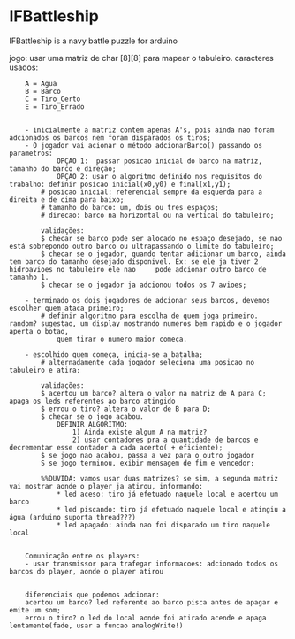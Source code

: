 # IFBattleship
IFBattleship is a navy battle puzzle for arduino


jogo: usar uma matriz de char [8][8] para mapear o tabuleiro.
		caracteres usados:

		A = Agua
		B = Barco
		C = Tiro_Certo
		E = Tiro_Errado


		- inicialmente a matriz contem apenas A's, pois ainda nao foram adcionados os barcos nem foram disparados os tiros;
		- O jogador vai acionar o método adcionarBarco() passando os parametros:
				OPÇAO 1:  passar posicao inicial do barco na matriz, tamanho do barco e direção;
				OPÇAO 2: usar o algoritmo definido nos requisitos do trabalho: definir posicao inicial(x0,y0) e final(x1,y1);
			# posicao inicial: referencial sempre da esquerda para a direita e de cima para baixo;
			# tamanho do barco: um, dois ou tres espaços;
			# direcao: barco na horizontal ou na vertical do tabuleiro;

			validações:	
			$ checar se barco pode ser alocado no espaço desejado, se nao está sobrepondo outro barco ou ultrapassando o limite do tabuleiro;
			$ checar se o jogador, quando tentar adicionar um barco, ainda tem barco do tamanho desejado disponivel. Ex: se ele ja tiver 2 hidroavioes no tabuleiro ele nao 	pode adcionar outro barco de tamanho 1.
			$ checar se o jogador ja adcionou todos os 7 avioes;

		- terminado os dois jogadores de adcionar seus barcos, devemos escolher quem ataca primeiro;
			# definir algoritmo para escolha de quem joga primeiro. random? sugestao, um display mostrando numeros bem rapido e o jogador aperta o botao, 
				quem tirar o numero maior começa.

		- escolhido quem começa, inicia-se a batalha;
			# alternadamente cada jogador seleciona uma posicao no tabuleiro e atira;
			
			validações:
			$ acertou um barco? altera o valor na matriz de A para C; apaga os leds referentes ao barco atingido
			$ errou o tiro? altera o valor de B para D;
			$ checar se o jogo acabou. 
				DEFINIR ALGORITMO:
					1) Ainda existe algum A na matriz?
					2) usar contadores pra a quantidade de barcos e decrementar esse contador a cada acerto( + eficiente); 
			$ se jogo nao acabou, passa a vez para o outro jogador
			S se jogo terminou, exibir mensagem de fim e vencedor;

			%%DUVIDA: vamos usar duas matrizes? se sim, a segunda matriz vai mostrar aonde o player ja atirou, informando:
				* led aceso: tiro já efetuado naquele local e acertou um barco
				* led piscando: tiro já efetuado naquele local e atingiu a água (arduino suporta thread???)
				* led apagado: ainda nao foi disparado um tiro naquele local


		Comunicação entre os players:
		- usar transmissor para trafegar informacoes: adcionado todos os barcos do player, aonde o player atirou


		diferenciais que podemos adcionar:
		acertou um barco? led referente ao barco pisca antes de apagar e emite um som;
		errou o tiro? o led do local aonde foi atirado acende e apaga lentamente(fade, usar a funcao analogWrite!)
		
